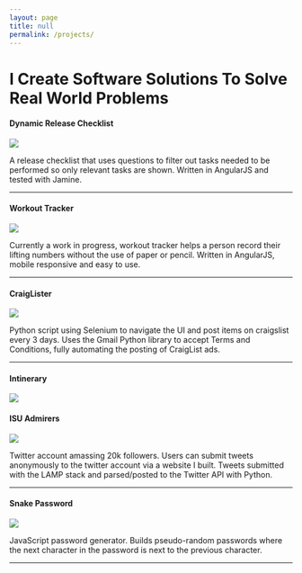 ```yaml
---
layout: page
title: null
permalink: /projects/
---
```


<link rel="stylesheet" type="text/css" href="lib/css/bootswatch.css">
<link rel="stylesheet" type="text/css" href="lib/css/github-ribbon.css">
<link href="https://fonts.googleapis.com/css?family=Arvo" rel="stylesheet" type="text/css">

<div class="col-lg-12 row text-center">
  <h1 class="title">
    I Create Software Solutions To Solve Real World Problems
  </h1>
</div>

<div class="row white-row">

  <div class="col-sm-6">
    <h4>Dynamic Release Checklist</h4>
    <img src="../images/projects/dynamic-release-checklist.png" class="img-responsive center-block">
    <br>
    <p>
      A release checklist that uses questions to filter out tasks needed to be performed so only relevant tasks are shown. Written in AngularJS and tested with Jamine.
    </p>
    <hr>
  </div>

  <div class="col-sm-6">
    <h4>Workout Tracker</h4>
    <img src="../images/projects/workout-tracker.png" class="img-responsive center-block">
    <br>
    <p>
      Currently a work in progress, workout tracker helps a person record their lifting numbers without the use of paper or pencil. Written in AngularJS, mobile responsive and easy to use.
    </p>
    <hr>
  </div>

  <div class="col-sm-6">
    <h4>CraigLister</h4>
    <img src="../images/projects/craiglister.png" class="img-responsive">
    <br>
    <p>
      Python script using Selenium to navigate the UI and post items on craigslist every 3 days. Uses the Gmail Python library to accept Terms and Conditions, fully automating the posting of CraigList ads.
    </p>
    <hr>
  </div>

  <div class="col-sm-6">
    <h4>Intinerary</h4>
    <img src="../images/projects/itinerary.png" class="img-responsive>
    <br>
    <p>
      An intinerary creator. Never be late to an event and never forget something again! Written in KnockoutJS
    </p>
    <hr>
  </div>

  <div class="col-sm-6">
    <h4>ISU Admirers</h4>
    <img src="../images/projects/isuadmirerers.png" class="img-responsive">
    <br>
    <p>
      Twitter account amassing 20k followers. Users can submit tweets anonymously to the twitter account via a website I built. Tweets submitted with the LAMP stack and parsed/posted to the Twitter API with Python.
    </p>
    <hr>
  </div>

  <div class="col-sm-6">
    <h4>Snake Password</h4>
    <img src="../images/projects/snake.png" class="img-responsive center-block">
    <br>
    <p>
      JavaScript password generator. Builds pseudo-random passwords where the next character in the password is next to the previous character.
    </p>
    <hr>
  </div>
</div>

<script src="lib/js/jquery.js">
</script>

<script src="lib/js/bootstrap.min.js">
</script>
